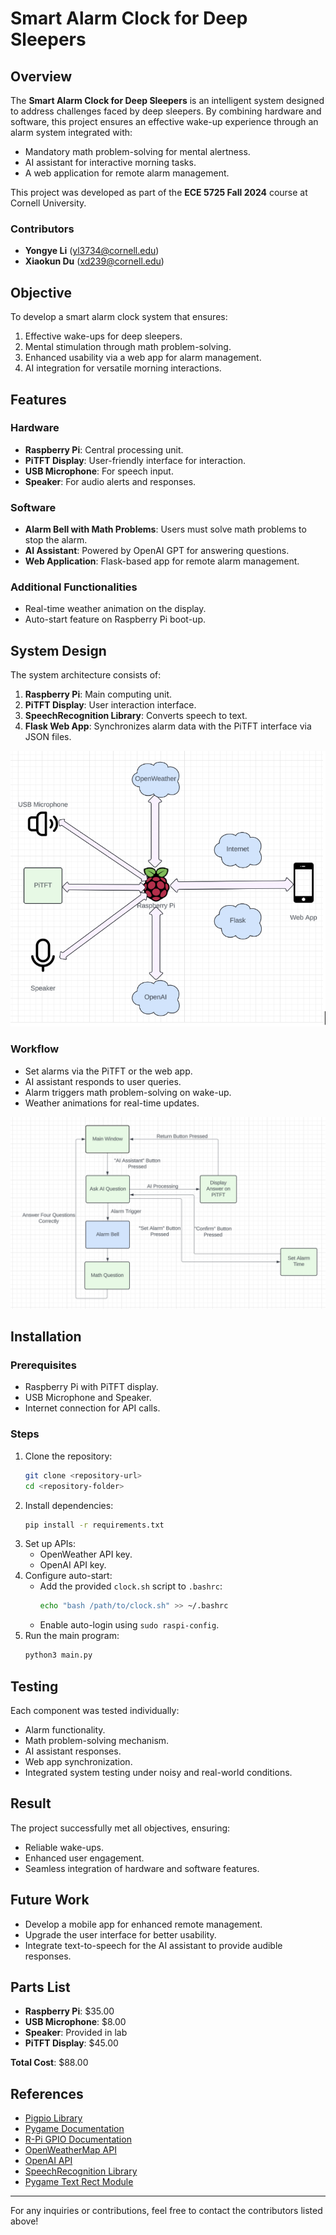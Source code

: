 # Smart Alarm Clock for Deep Sleepers

## Overview
The **Smart Alarm Clock for Deep Sleepers** is an intelligent system designed to address challenges faced by deep sleepers. By combining hardware and software, this project ensures an effective wake-up experience through an alarm system integrated with:

- Mandatory math problem-solving for mental alertness.
- AI assistant for interactive morning tasks.
- A web application for remote alarm management.

This project was developed as part of the **ECE 5725 Fall 2024** course at Cornell University.

### Contributors
- **Yongye Li** (yl3734@cornell.edu)
- **Xiaokun Du** (xd239@cornell.edu)

<!-- ![Project Group Picture](pics/group.jpg) -->

## Objective
To develop a smart alarm clock system that ensures:

1. Effective wake-ups for deep sleepers.
2. Mental stimulation through math problem-solving.
3. Enhanced usability via a web app for alarm management.
4. AI integration for versatile morning interactions.

## Features

### Hardware
- **Raspberry Pi**: Central processing unit.
- **PiTFT Display**: User-friendly interface for interaction.
- **USB Microphone**: For speech input.
- **Speaker**: For audio alerts and responses.

### Software
- **Alarm Bell with Math Problems**: Users must solve math problems to stop the alarm.
- **AI Assistant**: Powered by OpenAI GPT for answering questions.
- **Web Application**: Flask-based app for remote alarm management.

### Additional Functionalities
- Real-time weather animation on the display.
- Auto-start feature on Raspberry Pi boot-up.

## System Design
The system architecture consists of:

1. **Raspberry Pi**: Main computing unit.
2. **PiTFT Display**: User interaction interface.
3. **SpeechRecognition Library**: Converts speech to text.
4. **Flask Web App**: Synchronizes alarm data with the PiTFT interface via JSON files.

![System Architecture](pics/11.png)

### Workflow
- Set alarms via the PiTFT or the web app.
- AI assistant responds to user queries.
- Alarm triggers math problem-solving on wake-up.
- Weather animations for real-time updates.

![System Workflow](pics/22.png)

## Installation
### Prerequisites
- Raspberry Pi with PiTFT display.
- USB Microphone and Speaker.
- Internet connection for API calls.

### Steps
1. Clone the repository:
   ```bash
   git clone <repository-url>
   cd <repository-folder>
   ```
2. Install dependencies:
   ```bash
   pip install -r requirements.txt
   ```
3. Set up APIs:
   - OpenWeather API key.
   - OpenAI API key.
4. Configure auto-start:
   - Add the provided `clock.sh` script to `.bashrc`:
     ```bash
     echo "bash /path/to/clock.sh" >> ~/.bashrc
     ```
   - Enable auto-login using `sudo raspi-config`.
5. Run the main program:
   ```bash
   python3 main.py
   ```

## Testing
Each component was tested individually:
- Alarm functionality.
- Math problem-solving mechanism.
- AI assistant responses.
- Web app synchronization.
- Integrated system testing under noisy and real-world conditions.

## Result
The project successfully met all objectives, ensuring:
- Reliable wake-ups.
- Enhanced user engagement.
- Seamless integration of hardware and software features.

## Future Work
- Develop a mobile app for enhanced remote management.
- Upgrade the user interface for better usability.
- Integrate text-to-speech for the AI assistant to provide audible responses.

## Parts List
- **Raspberry Pi**: $35.00
- **USB Microphone**: $8.00
- **Speaker**: Provided in lab
- **PiTFT Display**: $45.00

**Total Cost**: $88.00

## References
- [Pigpio Library](http://abyz.co.uk/rpi/pigpio/)
- [Pygame Documentation](https://www.pygame.org/docs/)
- [R-Pi GPIO Documentation](https://sourceforge.net/p/raspberry-gpio-python/wiki/Home/)
- [OpenWeatherMap API](https://openweathermap.org/api)
- [OpenAI API](https://openai.com)
- [SpeechRecognition Library](https://pypi.org/project/SpeechRecognition/)
- [Pygame Text Rect Module](https://www.pygame.org/pcr/text_rect/index.php)

---

For any inquiries or contributions, feel free to contact the contributors listed above!
